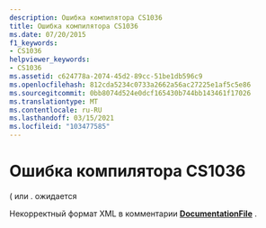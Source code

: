 ```yaml
---
description: Ошибка компилятора CS1036
title: Ошибка компилятора CS1036
ms.date: 07/20/2015
f1_keywords:
- CS1036
helpviewer_keywords:
- CS1036
ms.assetid: c624778a-2074-45d2-89cc-51be1db596c9
ms.openlocfilehash: 812cda5234c0733a2662a56ac27225e1af5c5e86
ms.sourcegitcommit: 0bb8074d524e0dcf165430b744bb143461f17026
ms.translationtype: MT
ms.contentlocale: ru-RU
ms.lasthandoff: 03/15/2021
ms.locfileid: "103477585"
---
```

# <a name="compiler-error-cs1036"></a>Ошибка компилятора CS1036

( или . ожидается  
  
 Некорректный формат XML в комментарии [**DocumentationFile**](../language-reference/compiler-options/output.md#documentationfile) .
